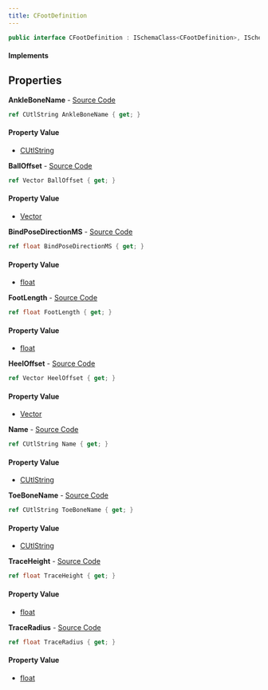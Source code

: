```yaml
---
title: CFootDefinition
---
```


```csharp
public interface CFootDefinition : ISchemaClass<CFootDefinition>, ISchemaField, ISchemaClass, INativeHandle
```

#### Implements

## Properties

**AnkleBoneName** - [Source Code](https://github.com/swiftly-solution/swiftlys2/blob/master/managed/src/SwiftlyS2.Generated/Schemas/Interfaces/CFootDefinition.cs#L18)

```csharp
ref CUtlString AnkleBoneName { get; }
```

#### Property Value

- [CUtlString](/docs/api/shared/natives/cutlstring)

**BallOffset** - [Source Code](https://github.com/swiftly-solution/swiftlys2/blob/master/managed/src/SwiftlyS2.Generated/Schemas/Interfaces/CFootDefinition.cs#L22)

```csharp
ref Vector BallOffset { get; }
```

#### Property Value

- [Vector](/docs/api/shared/natives/vector)

**BindPoseDirectionMS** - [Source Code](https://github.com/swiftly-solution/swiftlys2/blob/master/managed/src/SwiftlyS2.Generated/Schemas/Interfaces/CFootDefinition.cs#L28)

```csharp
ref float BindPoseDirectionMS { get; }
```

#### Property Value

- [float](https://learn.microsoft.com/dotnet/api/system.single)

**FootLength** - [Source Code](https://github.com/swiftly-solution/swiftlys2/blob/master/managed/src/SwiftlyS2.Generated/Schemas/Interfaces/CFootDefinition.cs#L26)

```csharp
ref float FootLength { get; }
```

#### Property Value

- [float](https://learn.microsoft.com/dotnet/api/system.single)

**HeelOffset** - [Source Code](https://github.com/swiftly-solution/swiftlys2/blob/master/managed/src/SwiftlyS2.Generated/Schemas/Interfaces/CFootDefinition.cs#L24)

```csharp
ref Vector HeelOffset { get; }
```

#### Property Value

- [Vector](/docs/api/shared/natives/vector)

**Name** - [Source Code](https://github.com/swiftly-solution/swiftlys2/blob/master/managed/src/SwiftlyS2.Generated/Schemas/Interfaces/CFootDefinition.cs#L16)

```csharp
ref CUtlString Name { get; }
```

#### Property Value

- [CUtlString](/docs/api/shared/natives/cutlstring)

**ToeBoneName** - [Source Code](https://github.com/swiftly-solution/swiftlys2/blob/master/managed/src/SwiftlyS2.Generated/Schemas/Interfaces/CFootDefinition.cs#L20)

```csharp
ref CUtlString ToeBoneName { get; }
```

#### Property Value

- [CUtlString](/docs/api/shared/natives/cutlstring)

**TraceHeight** - [Source Code](https://github.com/swiftly-solution/swiftlys2/blob/master/managed/src/SwiftlyS2.Generated/Schemas/Interfaces/CFootDefinition.cs#L30)

```csharp
ref float TraceHeight { get; }
```

#### Property Value

- [float](https://learn.microsoft.com/dotnet/api/system.single)

**TraceRadius** - [Source Code](https://github.com/swiftly-solution/swiftlys2/blob/master/managed/src/SwiftlyS2.Generated/Schemas/Interfaces/CFootDefinition.cs#L32)

```csharp
ref float TraceRadius { get; }
```

#### Property Value

- [float](https://learn.microsoft.com/dotnet/api/system.single)

